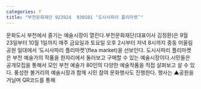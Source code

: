 ```yaml
---
categories: f
title: "부천문화재단 923924  930101 ‘도시사파리 플리마켓’"
---
```

문화도시 부천에서 즐기는 예술시장이 열린다.부천문화재단(대표이사 김정환)은 9월 23일부터 10월 1일까지 매주 금요일과 토요일 오후 2시부터 저녁 8시까지 중동 어울림공원 일대에서 ‘도시사파리 플리마켓’(flea market)을 선보인다. 도시사파리 플리마켓은 부천 예술가의 작품을 한자리에서 둘러보고 구매할 수 있는 예술시장이다.시민들은 공개모집을 통해서 모인 부천 예술가 80인의 다양한 예술작품을 직접 살펴보고 살 수 있다. 풍성한 볼거리의 예술시장과 함께 시민 참여 문화행사도 진행한다. 행사는 ▲공원을 거닐며 QR코드를 통해